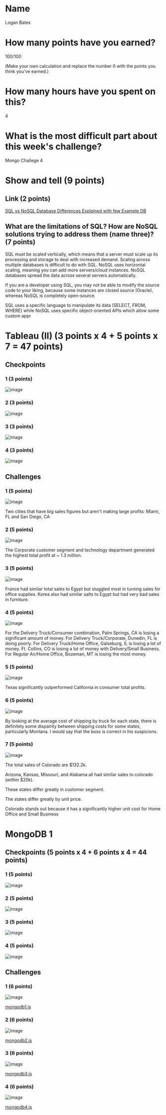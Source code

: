 # Name

Logan Bates

# How many points have you earned?

100/100

(Make your own calculation and replace the number 0 with the points you think you've earned.)

# How many hours have you spent on this?

4

# What is the most difficult part about this week's challenge?

Mongo Challege 4

# Show and tell (9 points)

## Link (2 points)

[SQL vs NoSQL Database Differences Explained with few Example DB](http://www.mongodb.com/nosql-explained)

## What are the limitations of SQL? How are NoSQL solutions trying to address them (name three)? (7 points)

SQL must be scaled vertically, which means that a server must scale up its processing and storage to deal with increased demand. Scaling across multiple databases is difficult to do with SQL. NoSQL uses horizontal scaling, meaning you can add more servers/cloud instances. NoSQL databases spread the data across several servers automatically. 

If you are a developer using SQL, you may not be able to modify the source code to your liking, because some instances are closed source (Oracle), whereas NoSQL is completely open-source.

SQL uses a specific language to manipulate its data (SELECT, FROM, WHERE)
while NoSQL uses specific object-oriented APIs which allow some custom appr

# Tableau (II) (3 points x 4 + 5 points x 7 = 47 points)

## Checkpoints

### 1 (3 points)

![image](checkpoint1.png?raw=true)

### 2 (3 points)

![image](checkpoint2.png?raw=true)

### 3 (3 points)

![image](checkpoint3.png?raw=true)

### 4 (3 points)

![image](checkpoint4.png?raw=true)

## Challenges

### 1 (5 points)

![image](challenge1.png?raw=true)

Two cities that have big sales figures but aren't making large profits: Miami, FL and San Diego, CA

### 2 (5 points)

![image](challenge2.png?raw=true)

The Corporate customer segment and technology department generated the highest total profit at ~ 1.3 million.

### 3 (5 points)

![image](challenge3.png?raw=true)

France had similar total sales to Egypt but stuggled most in turning sales for office supplies. Korea also had similar salts to Egypt but had very bad sales in furniture. 

### 4 (5 points)

![image](challenge4.png?raw=true)

For the Delivery Truck/Consumer combination, Palm Springs, CA is losing a significant amount of money. For Delivery Truck/Corporate, Dunedin, FL is doing poorly. For Delivery Truck/Home Office, Galseburg, IL is losing a lot of money. Ft. Collins, CO is losing a lot of money with Delivery/Small Business. For Regular Air/Home Office, Bozeman, MT is losing the most money.

### 5 (5 points)

![image](challenge5.png?raw=true)

Texas significantly outperformed California in consumer total profits. 

### 6 (5 points)

![image](challenge6.png?raw=true)

By looking at the average cost of shipping by truck for each state, there is definitely some dispairity between shipping costs for some states, particularly Montana. I would say that the boss is correct in his suspicions. 

### 7 (5 points)

![image](challenge7.png?raw=true)

The total sales of Colorado are $132.2k.

Arizona, Kansas, Missouri, and Alabama all had similar sales to colorado (within $20k).

These states differ greatly in customer segment.

The states differ greatly by unit price.

Colorado stands out because it has a significantly higher unit cost for Home Office and Small Business


# MongoDB 1

## Checkpoints (5 points x 4 + 6 points x 4 = 44  points)

### 1 (5 points)

![image](checkpoint1mongo.png?raw=true)

### 2 (5 points)

![image](checkpoint2mongo.png?raw=true)

### 3 (5 points)

![image](checkpoint3mongo.png?raw=true)

### 4 (5 points)

![image](checkpoint4mongo.png?raw=true)

## Challenges


### 1 (6 points)

![image](challenge1mongo.png?raw=true)

[mongodb1.js](mongodb1.js)

### 2 (6 points)

![image](challenge2mongo.png?raw=true)

[mongodb2.js](mongodb2.js)

### 3 (6 points)

![image](challenge3mongo.png?raw=true)

[mongodb3.js](mongodb3.js)

### 4 (6 points)

![image](challenge4mongo.png?raw=true)

[mongodb4.js](mongodb4.js)
